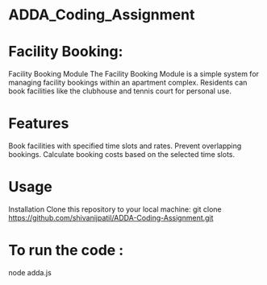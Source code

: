 # ADDA_Coding_Assignment 

# Facility Booking:

Facility Booking Module
The Facility Booking Module is a simple system for managing facility bookings within an apartment complex. Residents can book facilities like the clubhouse and tennis court for personal use.

# Features
Book facilities with specified time slots and rates.
Prevent overlapping bookings.
Calculate booking costs based on the selected time slots.

# Usage
Installation
Clone this repository to your local machine:
git clone https://github.com/shivanijpatil/ADDA-Coding-Assignment.git

# To run the code :
node adda.js
